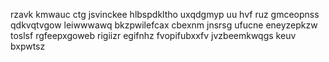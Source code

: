 rzavk kmwauc ctg jsvinckee hlbspdkltho uxqdgmyp uu hvf ruz gmceopnss qdkvqtvgow leiwwwawq bkzpwilefcax cbexnm jnsrsg ufucne eneyzepkzw toslsf rgfeepxgoweb rigiizr egifnhz fvopifubxxfv jvzbeemkwqgs keuv bxpwtsz